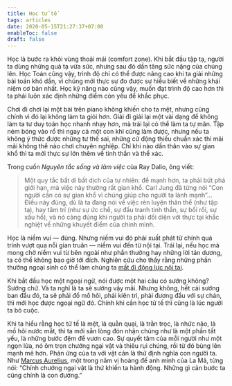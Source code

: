 ```yaml
---
title: Học tử tế
tags: articles
date: 2020-05-15T21:27:37+07:00
enableToc: false
draft: false
---
```


Học là bước ra khỏi vùng thoải mái (comfort zone). Khi bắt đầu tập tạ, người ta dùng những quả tạ vừa sức, nhưng sau đó dần tăng sức nặng của chúng lên. Học Toán cũng vậy, trình độ chỉ có thể được nâng cao khi ta giải những bài toán khó dần, vì chúng mới thực sự đo được sự hiểu biết về những khái niệm cơ bản nhất. Học kỹ năng nào cũng vậy, muốn đạt trình độ cao hơn thì ta phải luôn xác định những điểm còn yếu để khắc phục.

Chơi đi chơi lại một bài trên piano không khiến cho ta mệt, nhưng cũng chính vì đó lại không làm ta giỏi hơn. Giải đi giải lại một vài dạng đề không làm ta tư duy toán học nhanh nhạy hơn, mà trái lại có thể làm ta tự mãn. Tập ném bóng vào rổ thì ngay cả một con khỉ cũng làm được, nhưng nếu ta không ý thức được những tư thế sai, những cử động thiếu chuẩn xác thì mãi mãi không thể nào chơi chuyên nghiệp. Chỉ khi nào dấn thân vào sự gian khổ thì ta mới thực sự lớn thêm về tinh thần và thể xác.

Trong cuốn _Nguyên tắc sống và làm việc_ của Ray Dalio, ông viết:

> Một quy tắc bất di bất dịch của tự nhiên: để mạnh hơn, ta phải bứt phá giới hạn, mà việc này thường rất gian khổ. Carl Jung đã từng nói “Con người cần có sự gian khổ vì chúng giúp cho người ta lành mạnh”… Điều này đúng, dù là ta đang nói về việc rèn luyện thân thể (như tập tạ), hay tâm trí (như sự ức chế, sự đấu tranh tinh thần, sự bối rối, sự xấu hổ), và nó càng đúng khi người ta phải đối diện với thực tại khắc nghiệt về những khuyết điểm của chính mình.

Học là niềm vui — đúng. Nhưng niềm vui đó phải xuất phát từ chính quá trình vượt qua nỗi gian truân — niềm vui đến từ nội tại. Trái lại, nếu học mà mong chờ niềm vui từ bên ngoài như phần thưởng hay những lời tán dương, ta có thể không bao giờ tới đích. Nghiên cứu cho thấy rằng những phần thưởng ngoại sinh có thể làm chúng ta [mất đi động lực nội tại](https://timtopham.com/why-extrinsic-rewards-are-so-bad-for-motivation/).

Khi bắt đầu học một ngoại ngữ, nói được một hai câu có sướng không? Sướng chứ. Và ta nghĩ là ta sẽ sướng vậy mãi. Nhưng không, hết cái sướng ban đầu đó, ta sẽ phải đổ mồ hôi, phải kiên trì, phải đương đầu với sự chán, thì mới học được ngoại ngữ đó. Chính khi cần học tử tế thì cũng là lúc người ta bỏ cuộc.

Khi ta hiểu rằng học tử tế là mệt, là quằn quại, là trằn trọc, là nhức não, là mồ hôi nước mắt, thì ta mới sẵn lòng đón nhận chúng như là một phần tất yếu, là những bước đệm để vươn cao. Sự quyết tâm của mỗi người như một ngọn lửa, nó ôm trọn chướng ngại vật và thiêu rụi chúng, rồi từ đó bùng lên mạnh mẽ hơn. Phản ứng của ta với vật cản là thứ định nghĩa con người ta. Như [Marcus Aurelius](https://vi.wikipedia.org/wiki/Marcus_Aurelius), một trong năm vị hoàng đế anh minh của La Mã, từng nói: “Chính chướng ngại vật là thứ khiến ta hành động. Những gì cản bước ta cũng chính là con đường.”
